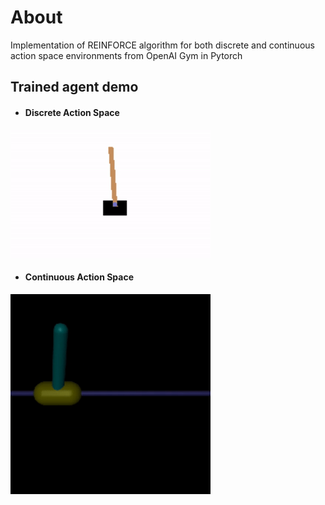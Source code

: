 # About
Implementation of REINFORCE algorithm for both discrete and continuous action space environments from OpenAI Gym in Pytorch

## Trained agent demo

* #### Discrete Action Space
![Trained_agent_cartpole](images/trained_cartpole)

* #### Continuous Action Space
![Trained_agent_inv_pendulum](images/trained_inv_pendulum)
